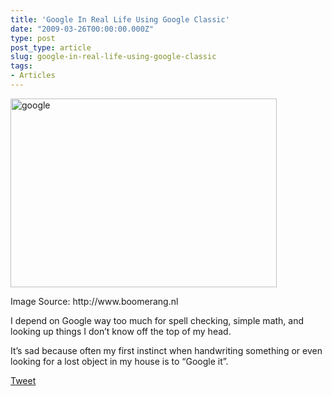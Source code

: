 ```yaml
---
title: 'Google In Real Life Using Google Classic'
date: "2009-03-26T00:00:00.000Z"
type: post 
post_type: article
slug: google-in-real-life-using-google-classic
tags: 
- Articles
---
```

<div id="attachment_159" class="wp-caption aligncenter" style="width: 436px">
  <a href="http://brandontreb.com/wp-content/uploads/2009/03/google.jpeg"><img class="size-full wp-image-159    " title="google" src="http://brandontreb.com/wp-content/uploads/2009/03/google.jpeg" alt="google" width="426" height="302" /></a> 
  
  <p class="wp-caption-text">
    Image Source: http://www.boomerang.nl
  </p>
</div>

I depend on Google way too much for spell checking, simple math, and looking up things I don&#8217;t know off the top of my head.

It&#8217;s sad because often my first instinct when handwriting something or even looking for a lost object in my house is to &#8220;Google it&#8221;.

<div style="">
  <a href="http://twitter.com/share" class="twitter-share-button" data-count="horizontal" data-text="Google In Real Life Using Google Classic" data-url="http://brandontreb.com/google-in-real-life-using-google-classic"  data-via="brandontreb" data-related="brandontreb:">Tweet</a>
</div>
